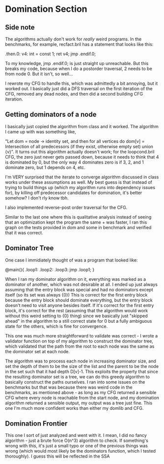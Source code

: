 # Domination Section

## Side note

The algorithms actually don't work for *really* weird programs. In the benchmarks, for example, recfact.bril has a statement that looks like this:

.then.0:
  v4: int = const 1;
  ret v4;
  jmp .endif.0;

To my knowledge, jmp .endif.0; is just straight up unreachable. But this breaks my code, because when I do a postorder traversal, 2 needs to be from node 0. But it isn't, so well...

I rewrote my CFG to handle this, which was admittedly a bit annoying, but it worked out. I basically just did a DFS traversal on the first iteration of the CFG, removed any dead nodes, and then did a second building CFG iteration.

## Getting dominators of a node

I basically just copied the algorithm from class and it worked. The algorithm I came up with was something like,

"Let dom = node -> identity set, and then for all vertices do dom[v] = Intersection of all predecessors (if they exist, otherwise empty set) union {v}". It turns out this algorithm actually doesn't work; for the loopcond.bril CFG, the zero just never gets passed down, because it needs to think that 4 is dominated by 0, but the only way 4 dominates zero is if 3, 2, and 1 dominate zero, but 1 depends on 4, etc.

I'm VERY surprised that the iterate to converge algorithm discussed in class works under these assumptions as well. My best guess is that instead of trying to build things up (which my algorithm runs into dependency issues for), by killing off predecessor candidates for domination, it's better somehow? I don't rly know tbh.

I also implemented reverse-post order traversal for the CFG.

Similar to the last one where this is qualitative analysis instead of seeing that an optimization kept the program the same + was faster, I ran this graph on the tests provided in dom and some in benchmark and verified that it was correct.

## Dominator Tree

One case I immidiately thought of was a program that looked like:

@main(){
.loop1:
.loop2:
.loop3:
jmp .loop1;
}

When I ran my dominator algorithm on it, everything was marked as a dominator of another, which was not desirable at all. I ended up just always assuming that the entry block was special and had no dominators except itself (so its set was always {0}) This is correct for the first entry block because the entry block should dominate everything, but the entry block doesn't need to visit anyone besides itself. If it's correct for the first entry block, it's correct for the rest (assuming that the algorithm would work without this weird setting to {0} thing) since we basically just "skipped ahead" in the algorithm to a still correct state for 0 but a fully ambiguous state for the others, which is fine for convergence.

This one was much more straightforward to validate was correct - I wrote a validator function on top of my algorithm to construct the dominator tree, which validated that the path from the root to each node was the same as the dominator set at each node.

The algorithm was to process each node in increasing dominator size, and set the depth of them to be the size of the list and the parent to be the node in the set such that it had depth D[v]-1. This exploits the property that since the resulting dominator set is a tree, we can do this greedy algorithm to basically construct the paths ourselves. I ran into some issues on the benchmarks but that was because there was weird code in the benchmarks, as mentioned above - as long as my CFG returned a sensible CFG where every node is reachable from the start node, and my domination algorithm returned a sensible output, my output was a tree just fine. This one I'm much more confident works than either my domlib and CFG.

## Domination Frontier

This one I sort of just analyzed and went with it. I mean, I did no fancy algorithm - just a brute force O(n^3) algorithm to check. If something's wrong with this, it's just a small typo or one of the previous things was wrong (which would most likely be the dominators function, which I tested thoroughly). I guess this will be reflected in the SSA
